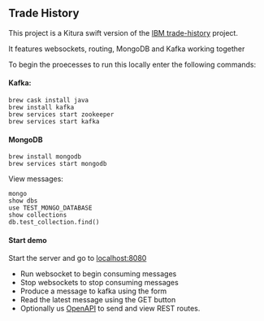 ## Trade History

This project is a Kitura swift version of the [IBM trade-history](https://github.com/IBMStockTrader/trade-history) project.

It features websockets, routing, MongoDB and Kafka working together

To begin the proecesses to run this locally enter the following commands:

#### Kafka:
```
brew cask install java
brew install kafka
brew services start zookeeper
brew services start kafka
```

#### MongoDB

```
brew install mongodb
brew services start mongodb
```

View messages:

```
mongo
show dbs
use TEST_MONGO_DATABASE
show collections
db.test_collection.find()
```

#### Start demo

Start the server and go to [localhost:8080](http://localhost:8080/)

- Run websocket to begin consuming messages
- Stop websockets to stop consuming messages
- Produce a message to kafka using the form
- Read the latest message using the GET button
- Optionally us [OpenAPI](http://localhost:8080/openapi/ui/#/) to send and view REST routes.
